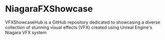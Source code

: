 # NiagaraFXShowcase
VFXShowcaseHub is a GitHub repository dedicated to showcasing a diverse collection of stunning visual effects (VFX) created using Unreal Engine's Niagara VFX system

